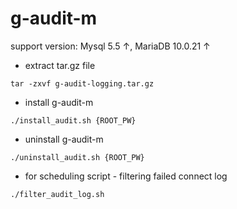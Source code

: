 # g-audit-m

support version: Mysql 5.5 ↑, MariaDB 10.0.21 ↑

+ extract tar.gz file

`
    tar -zxvf g-audit-logging.tar.gz
`



+ install g-audit-m

`
    ./install_audit.sh {ROOT_PW}
`



+ uninstall g-audit-m

`
    ./uninstall_audit.sh {ROOT_PW}
`



+ for scheduling script - filtering failed connect log

`
    ./filter_audit_log.sh
`
